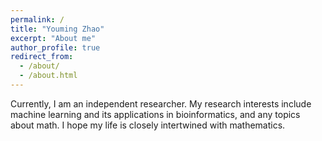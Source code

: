 ```yaml
---
permalink: /
title: "Youming Zhao"
excerpt: "About me"
author_profile: true
redirect_from: 
  - /about/
  - /about.html
---
```


Currently, I am an independent researcher. My research interests include machine learning and its applications in bioinformatics, and any topics about math. I hope my life is closely intertwined with mathematics.


